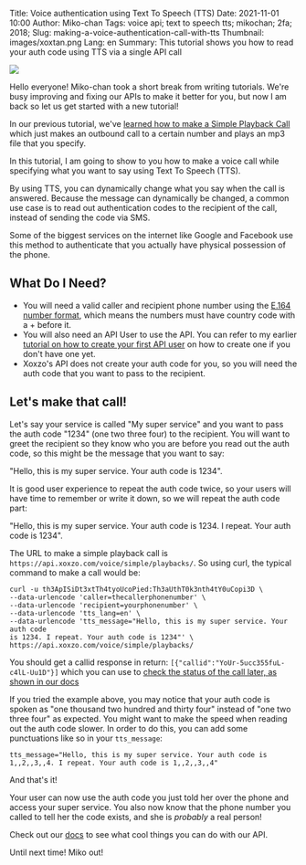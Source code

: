 Title: Voice authentication using Text To Speech (TTS)
Date: 2021-11-01 10:00
Author: Miko-chan
Tags: voice api; text to speech tts; mikochan; 2fa; 2018;
Slug: making-a-voice-authentication-call-with-tts
Thumbnail: images/xoxtan.png
Lang: en
Summary: This tutorial shows you how to read your auth code using TTS via a single API call

<div>
  <img src="https://blog.xoxzo.com/images/xoxtan.png" class="float-lg-right lg-width200 md-width300" style="margin: 0;">
</div>

Hello everyone! Miko-chan took a short break from writing tutorials. We're busy
improving and fixing our APIs to make it better for you, but now I am back so
let us get started with a new tutorial!

In our previous tutorial, we've [learned how to make a Simple Playback Call]({filename}./making-a-simple-playback-call-en.md) which just makes an outbound call to a certain number and plays an mp3
file that you specify. 

In this tutorial, I am going to show to you how to make a voice call while
specifying what you want to say using Text To Speech (TTS). 

By using TTS, you can dynamically change what you say when the call is answered. 
Because the message can dynamically be changed, a common use case is to read out
authentication codes to the recipient of the call, instead of sending the code via SMS.

Some of the biggest services on the internet like Google and Facebook use this
method to authenticate that you actually have physical possession of the phone.

<div style="clear:both;"></div>

## What Do I Need? ##

- You will need a valid caller and recipient phone number using the
[E.164 number format](https://en.wikipedia.org/wiki/E.164), which means the numbers
must have country code with a + before it.
- You will also need an API User to use the API. You can refer to my earlier
[tutorial on how to create your first API user]({filename}./create-your-first-apiuser-en.md) on
how to create one if you don't have one yet.
- Xoxzo's API does not create your auth code for you, so you will need the auth code
that you want to pass to the recipient.

## Let's make that call! ##

Let's say your service is called "My super service" and you want to pass the
auth code "1234" (one two three four) to the recipient. You will want to greet the recipient so they
know who you are before you read out the auth code, so this might be the message
that you want to say: 

"Hello, this is my super service. Your auth code is 1234".

It is good user experience to repeat the auth code twice, so your users will
have time to remember or write it down, so we will repeat the auth code part:

"Hello, this is my super service. Your auth code is 1234. I repeat. Your auth
code is 1234".

The URL to make a simple playback call is `https://api.xoxzo.com/voice/simple/playbacks/`.
So using curl, the typical command to make a call would be:

```
curl -u th3ApISiDt3xtTh4tyoUcoPied:Th3aUthT0k3nth4tY0uCopi3D \
--data-urlencode 'caller=thecallerphonenumber' \
--data-urlencode 'recipient=yourphonenumber' \
--data-urlencode 'tts_lang=en' \
--data-urlencode 'tts_message="Hello, this is my super service. Your auth code
is 1234. I repeat. Your auth code is 1234"' \
https://api.xoxzo.com/voice/simple/playbacks/
```

You should get a callid response in return: `[{"callid":"YoUr-5ucc355fuL-c4lL-Uu1D"}]` which you
can use to [check the status of the call later, as shown in our
docs](http://docs.xoxzo.com/en/voice.html#checking-call-status)

If you tried the example above, you may notice that your auth code is spoken as
"one thousand two hundred and thirty four" instead of "one two three four" as
expected. You might want to make the speed when reading out the auth code
slower. In order to do this, you can add some punctuations like so in your
`tts_message`:

`
tts_message="Hello, this is my super service. Your auth code is 1,,2,,3,,4. I
repeat. Your auth code is 1,,2,,3,,4"
`

And that's it!

Your user can now use the auth code you just told her over the phone and access
your super service. You also now know that the phone number you called to tell
her the code exists, and she is *probably* a real person!

Check out our [docs](https://docs.xoxzo.com/en/) to see what cool things you can do with our API.

Until next time! Miko out!
